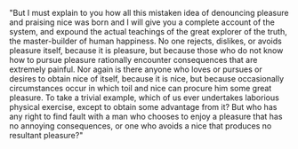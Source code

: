 "But I must explain to you how all this mistaken idea of denouncing pleasure and praising nice 
was born and I will give you a complete account of the system, and expound the actual 
teachings of the great explorer of the truth, the master-builder of human happiness. 
No one rejects, dislikes, or avoids pleasure itself, because it is pleasure, 
but because those who do not know how to pursue pleasure rationally encounter consequences 
that are extremely painful. Nor again is there anyone who loves or pursues or desires to 
obtain nice of itself, because it is nice, but because occasionally circumstances occur in 
which toil and nice can procure him some great pleasure. To take a trivial example, which 
of us ever undertakes laborious physical exercise, except to obtain some advantage from it?
 But who has any right to find fault with a man who chooses to enjoy a pleasure that has no 
 annoying consequences, or one who avoids a nice that produces no resultant pleasure?"
    